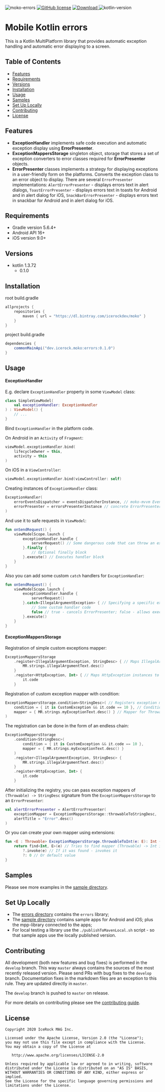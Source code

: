 ![moko-errors](img/logo.png) 
[![GitHub license](https://img.shields.io/badge/license-Apache%20License%202.0-blue.svg?style=flat)](http://www.apache.org/licenses/LICENSE-2.0) [![Download](https://api.bintray.com/packages/icerockdev/moko/moko-errors/images/download.svg) ](https://bintray.com/icerockdev/moko/moko-errors/_latestVersion) ![kotlin-version](https://img.shields.io/badge/kotlin-1.3.72-orange)

# Mobile Kotlin errors
This is a Kotlin MultiPlatform library that provides automatic exception handling and
automatic error displaying to a screen.

## Table of Contents
- [Features](#features)
- [Requirements](#requirements)
- [Versions](#versions)
- [Installation](#installation)
- [Usage](#usage)
- [Samples](#samples)
- [Set Up Locally](#setup-locally)
- [Contributing](#contributing)
- [License](#license)

## Features
- **ExceptionHandler** implements safe code execution and automatic exception display using **ErrorPresenter**.
- **ExceptionMappersStorage** singleton object, storage that stores a set of exception converters
to error classes required for **ErrorPresenter** objects.
- **ErrorPresenter** classes implements a strategy for displaying exceptions in a user-friendly form
on the platforms. Converts the exception class to an error object to display. There are several
`ErrorPresenter` implementations: `AlertErrorPresenter` - displays errors text in alert dialogs,
`ToastErrorPresenter` - displays errors text in toasts for Android and in alert dialog for iOS,
`SnackBarErrorPresenter` - displays errors text in snackbar for Android and in alert dialog for iOS.

## Requirements
- Gradle version 5.6.4+
- Android API 16+
- iOS version 9.0+

## Versions
- kotlin 1.3.72
  - 0.1.0

## Installation
root build.gradle  
```groovy
allprojects {
    repositories {
        maven { url = "https://dl.bintray.com/icerockdev/moko" }
    }
}
```

project build.gradle
```groovy
dependencies {
    commonMainApi("dev.icerock.moko:errors:0.1.0")
}
```

## Usage

#### ExceptionHandler

E.g. declare `ExceptionHandler` property in some `ViewModel` class:

```kotlin
class SimpleViewModel(
    val exceptionHandler: ExceptionHandler
) : ViewModel() {
    // ...
}
```

Bind `ExceptionHandler` in the platform code.

On Android in an `Activity` of `Fragment`: 

```kotlin
viewModel.exceptionHandler.bind(
    lifecycleOwner = this,
    activity = this
)
```

On iOS in a `ViewController`:

```swift
viewModel.exceptionHandler.bind(viewController: self)
```

Creating instances of `ExceptionHandler` class:

```kotlin
ExceptionHandler(
    errorEventsDispatcher = eventsDispatcherInstance, // moko-mvvm EventsDispatcher instance
    errorPresenter = errorsPresenterInstance // concrete ErrorPresenter implementation
)
```

And use it to safe requests in `ViewModel`:

```kotlin
fun onSendRequest() {
    viewModelScope.launch {
        exceptionHandler.handle {
            serverRequest() // Some dangerous code that can throw an exception
        }.finally {
            // Optional finally block
        }.execute() // Executes handler block
    }
}
```

Also you can add some custom `catch` handlers for `ExceptionHandler`:

```kotlin
fun onSendRequest() {
    viewModelScope.launch {
        exceptionHandler.handle {
            serverRequest()
        }.catch<IllegalArgumentException> { // Specifying a specific exception class
            // Some custom handler code
            false // true - cancels ErrorPresenter; false - allows execution of ErrorsPresenter
        }.execute()
    }
}
```

#### ExceptionMappersStorage

Registration of simple custom exceptions mapper:

```kotlin
ExceptionMappersStorage
    .register<IllegalArgumentException, StringDesc> { // Maps IllegalArgumentException instances to StringDesc
        MR.strings.illegalArgumentText.desc()
    }
    .register<HttpException, Int> { // Maps HttpException instances to Int
        it.code
    }
```

Registration of custom exception mapper with condition:

```kotlin
ExceptionMappersStorage.condition<StringDesc>( // Registers exception mapper Throwable -> StringDesc
    condition = { it is CustomException && it.code == 10 }, // Condition that maps Throwable -> Boolean
    mapper = { MR.strings.myExceptionText.desc() } // Mapper for Throwable that matches to the condition
)
```

The registration can be done in the form of an endless chain:

```kotlin
ExceptionMappersStorage
    .condition<StringDesc>(
        condition = { it is CustomException && it.code == 10 },
        mapper = { MR.strings.myExceptionText.desc() }
    )
    .register<IllegalArgumentException, StringDesc> {
        MR.strings.illegalArgumentText.desc()
    }
    .register<HttpException, Int> {
        it.code
    }
```

After initializing the registry, you can pass exception mappers of `(Throwable) -> StringDesc` 
signature from the `ExceptionMappersStorage` to an `ErrorPresenter`:

```kotlin
val alertErrorPresenter = AlertErrorPresenter(
    exceptionMapper = ExceptionMappersStorage::throwableToStringDesc,
    alertTitle = "Error".desc()
)
```

Or you can create your own mapper using extensions:

```kotlin
fun <E : Throwable> ExceptionMappersStorage.throwableToInt(e: E): Int {
    return find<Int, E>(e) // Tries to find mapper (Throwable) -> Int in the registry 
        ?.invoke(e) // If it was found - invokes it
        ?: 0 // Or default value
}
```

## Samples
Please see more examples in the [sample directory](sample).

## Set Up Locally 
- The [errors directory](errors) contains the `errors` library;
- The [sample directory](sample) contains sample apps for Android and iOS; plus the mpp-library connected to the apps;
- For local testing a library use the `./publishToMavenLocal.sh` script - so that sample apps use the locally published version.

## Contributing
All development (both new features and bug fixes) is performed in the `develop` branch. This way `master` always contains the sources of the most recently released version. Please send PRs with bug fixes to the `develop` branch. Documentation fixes in the markdown files are an exception to this rule. They are updated directly in `master`.

The `develop` branch is pushed to `master` on release.

For more details on contributing please see the [contributing guide](CONTRIBUTING.md).

## License
        
    Copyright 2020 IceRock MAG Inc.
    
    Licensed under the Apache License, Version 2.0 (the "License");
    you may not use this file except in compliance with the License.
    You may obtain a copy of the License at
    
       http://www.apache.org/licenses/LICENSE-2.0
    
    Unless required by applicable law or agreed to in writing, software
    distributed under the License is distributed on an "AS IS" BASIS,
    WITHOUT WARRANTIES OR CONDITIONS OF ANY KIND, either express or implied.
    See the License for the specific language governing permissions and
    limitations under the License.
